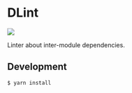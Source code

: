 # DLint

![](https://github.com/fujiharuka/dlint/workflows/all%20packages/badge.svg)

Linter about inter-module dependencies.

## Development

```console
$ yarn install
```
